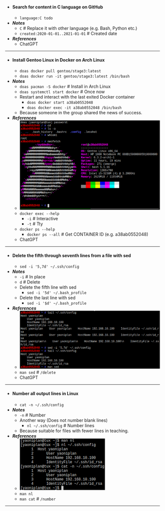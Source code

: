 - #### Search for content in C language on GitHub
    - `language:C todo`
- ***Notes***
    - `C` # Replace it with other language (e.g. Bash, Python etc.)
    - `created:2020-01-01..2021-01-01` # Created date
- ***References***
    - ChatGPT
- ---
- #### Install Gentoo Linux in Docker on Arch Linux
    - `doas docker pull gentoo/stage3:latest`
    - `doas docker run -it gentoo/stage3:latest /bin/bash`
- ***Notes***
    - `doas pacman -S docker` # Install in Arch Linux
    - `doas systemctl start docker` # Once now
    - Restart and interact with the last exited Docker container
        - `doas docker start a38ab0552048`
        - `doas docker exec -it a38ab0552048 /bin/bash`
    - Because someone in the group shared the news of success.
- ***References***
    - ![2023-05-21_18-44.png](../assets/2023-05-21_18-44.png)
    - `docker exec --help`
        - `-i` # Interactive
        - `-t` # Tty
    - `docker ps --help`
        - `docker ps --all` # Get CONTAINER ID (e.g. a38ab0552048)
    - ChatGPT
- ---
- #### Delete the fifth through seventh lines from a file with sed
    - `sed -i '5,7d' ~/.ssh/config`
- ***Notes***
    - `-i` # In place
    - `d` # Delete
    - Delete the fifth line with sed
        - `sed -i '5d' ~/.bash_profile`
    - Delete the last line with sed
        - `sed -i '$d' ~/.bash_profile`
- ***References***
    - ![2023-05-21_19-45.png](../assets/2023-05-21_19-45.png)
    - `man sed` # `/delete`
    - ChatGPT
- ---
- #### Number all output lines in Linux
    - `cat -n ~/.ssh/config`
- ***Notes***
    - `-n` # Number
    - Another way (Does not number blank lines)
        - `nl ~/.ssh/config` # Number lines
    - Because suitable for files with fewer lines in teaching.
- ***References***
    - ![2023-05-22_13-51.png](../assets/2023-05-22_13-51.png)
    - `man nl`
    - `man cat` # `/number`
- ---
